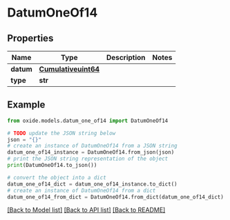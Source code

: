 # DatumOneOf14


## Properties

Name | Type | Description | Notes
------------ | ------------- | ------------- | -------------
**datum** | [**Cumulativeuint64**](Cumulativeuint64.md) |  | 
**type** | **str** |  | 

## Example

```python
from oxide.models.datum_one_of14 import DatumOneOf14

# TODO update the JSON string below
json = "{}"
# create an instance of DatumOneOf14 from a JSON string
datum_one_of14_instance = DatumOneOf14.from_json(json)
# print the JSON string representation of the object
print(DatumOneOf14.to_json())

# convert the object into a dict
datum_one_of14_dict = datum_one_of14_instance.to_dict()
# create an instance of DatumOneOf14 from a dict
datum_one_of14_from_dict = DatumOneOf14.from_dict(datum_one_of14_dict)
```
[[Back to Model list]](../README.md#documentation-for-models) [[Back to API list]](../README.md#documentation-for-api-endpoints) [[Back to README]](../README.md)


